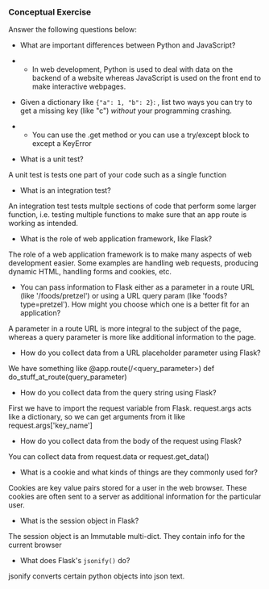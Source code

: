 ### Conceptual Exercise

Answer the following questions below:

- What are important differences between Python and JavaScript?
- - In web development, Python is used to deal with data on the backend of a website whereas JavaScript is used on the front end to make interactive webpages.

- Given a dictionary like `{"a": 1, "b": 2}`: , list two ways you
  can try to get a missing key (like "c") _without_ your programming
  crashing.

- - You can use the .get method or you can use a try/except block to except a KeyError

- What is a unit test?

A unit test is tests one part of your code such as a single function

- What is an integration test?

An integration test tests multple sections of code that perform some larger function, i.e. testing multiple functions to make sure that an app route is working as intended.

- What is the role of web application framework, like Flask?

The role of a web application framework is to make many aspects of web development easier. Some examples are handling web requests, producing dynamic HTML, handling forms and cookies, etc.

- You can pass information to Flask either as a parameter in a route URL
  (like '/foods/pretzel') or using a URL query param (like
  'foods?type=pretzel'). How might you choose which one is a better fit
  for an application?

A parameter in a route URL is more integral to the subject of the page, whereas a query parameter is more like additional information to the page.

- How do you collect data from a URL placeholder parameter using Flask?

We have something like
@app.route(/<query_parameter>)
def do_stuff_at_route(query_parameter)

- How do you collect data from the query string using Flask?

First we have to import the request variable from Flask. request.args acts like a dictionary, so we can get arguments from it like
request.args['key_name']

- How do you collect data from the body of the request using Flask?

You can collect data from request.data or request.get_data()

- What is a cookie and what kinds of things are they commonly used for?

Cookies are key value pairs stored for a user in the web browser. These cookies are often sent to a server as additional information for the particular user.

- What is the session object in Flask?

The session object is an Immutable multi-dict. They contain info for the current browser

- What does Flask's `jsonify()` do?

jsonify converts certain python objects into json text.
